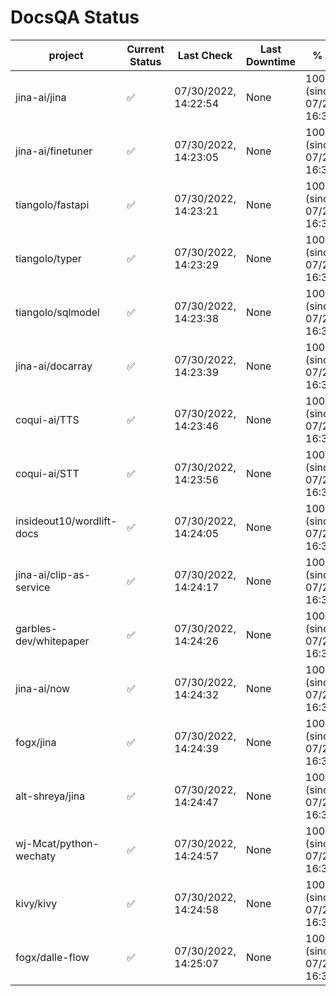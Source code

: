 # DocsQA Status

|         project         |Current Status|     Last Check     |Last Downtime|              % Uptime              |
|-------------------------|--------------|--------------------|-------------|------------------------------------|
|jina-ai/jina             |✅            |07/30/2022, 14:22:54|None         |100.000 (since 07/29/2022, 16:38:18)|
|jina-ai/finetuner        |✅            |07/30/2022, 14:23:05|None         |100.000 (since 07/29/2022, 16:38:18)|
|tiangolo/fastapi         |✅            |07/30/2022, 14:23:21|None         |100.000 (since 07/29/2022, 16:38:18)|
|tiangolo/typer           |✅            |07/30/2022, 14:23:29|None         |100.000 (since 07/29/2022, 16:38:18)|
|tiangolo/sqlmodel        |✅            |07/30/2022, 14:23:38|None         |100.000 (since 07/29/2022, 16:38:18)|
|jina-ai/docarray         |✅            |07/30/2022, 14:23:39|None         |100.000 (since 07/29/2022, 16:38:18)|
|coqui-ai/TTS             |✅            |07/30/2022, 14:23:46|None         |100.000 (since 07/29/2022, 16:38:18)|
|coqui-ai/STT             |✅            |07/30/2022, 14:23:56|None         |100.000 (since 07/29/2022, 16:38:18)|
|insideout10/wordlift-docs|✅            |07/30/2022, 14:24:05|None         |100.000 (since 07/29/2022, 16:38:18)|
|jina-ai/clip-as-service  |✅            |07/30/2022, 14:24:17|None         |100.000 (since 07/29/2022, 16:38:18)|
|garbles-dev/whitepaper   |✅            |07/30/2022, 14:24:26|None         |100.000 (since 07/29/2022, 16:38:18)|
|jina-ai/now              |✅            |07/30/2022, 14:24:32|None         |100.000 (since 07/29/2022, 16:38:18)|
|fogx/jina                |✅            |07/30/2022, 14:24:39|None         |100.000 (since 07/29/2022, 16:38:18)|
|alt-shreya/jina          |✅            |07/30/2022, 14:24:47|None         |100.000 (since 07/29/2022, 16:38:18)|
|wj-Mcat/python-wechaty   |✅            |07/30/2022, 14:24:57|None         |100.000 (since 07/29/2022, 16:38:18)|
|kivy/kivy                |✅            |07/30/2022, 14:24:58|None         |100.000 (since 07/29/2022, 16:38:18)|
|fogx/dalle-flow          |✅            |07/30/2022, 14:25:07|None         |100.000 (since 07/29/2022, 16:38:18)|
